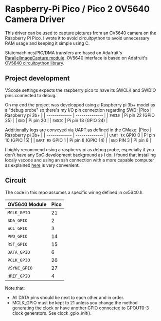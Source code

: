 # Raspberry-Pi Pico / Pico 2 OV5640 Camera Driver

This driver can be used to capture pictures from an OV5640 camera on the Raspberry Pi Pico. I wrote it to avoid circuitpython to avoid unnecessary RAM usage and keeping it simple using C. 

Statemachines/PIO/DMA transfers are based on Adafruit's [ParallelImageCapture module](https://github.com/adafruit/circuitpython/tree/main/ports/raspberrypi/common-hal/imagecapture).
OV5640 interface is based on Adafruit's [OV5640 circuitpython library](https://github.com/adafruit/Adafruit_CircuitPython_OV5640). 

## Project development

VScode settings expects the raspberry pico to have its SWCLK and SWDIO pins connected to debug.

On my end the project was developped using a Raspberry pi 3b+ model as a "debug probe" so there's my I/O pin connection regarding SWD: 
|Pico | Raspberry pi 3b+            |
| ------------- | -------------- |
| `SWCLK`        | Pi pin 22 (GPIO 25)  |
| `GND`        | Pi pin 20  |
| `SWDIO`       | Pi pin 18 (GPIO 24) |

Additionally logs are conveyed via UART as defined in the CMake:
|Pico | Raspberry pi 3b+            |
| ------------- | -------------- |
| `UART TX` GPIO 0       | Pi pin 10 (GPIO 15)  |
| `UART RX` GPIO 1        | Pi pin 8 (GPIO 14)  |
| `GND` PIN 3       | Pi pin 6 |

I highly recommend using a raspberry pi as debug probe, especially if you don't have any SoC development background as I do. I found that installing localy vscode and using an ssh connection with a more capable computer as explained [here](https://www.raspberrypi.com/news/coding-on-raspberry-pi-remotely-with-visual-studio-code/) is very convenient. 

## Circuit

The code in this repo assumes a specific wiring defined in ov5640.h.

| OV5640 Module | Pico           |
| ------------- | -------------- |
| `MCLK_GPIO`        |21|
| `SDA_GPIO`        |2|
| `SCL_GPIO`       |3|
| `PWD_GPIO`        |14|
| `RST_GPIO`        |15|
| `DATA_GPIO`        |6|
| `PCLK_GPIO`          |26|
| `VSYNC_GPIO`          |27|
| `HREF_GPIO`          |4|

Note that:
- All DATA pins should be next to each other and in order.
- MCLK_GPIO must be kept to 21 unless you change the method generating the clock or have another GPIO connected to GPOUT0-3 clock generators. See clock_gpio_init(). 
